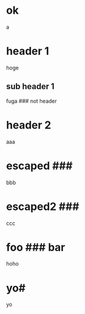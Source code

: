 #           ok            
a

# header 1 #    
hoge

 ## sub header 1
fuga
    ### not header

# header 2 ##############
aaa

# escaped #\##
bbb

# escaped2 \###
ccc

# foo ### bar
hoho

# yo#
yo
